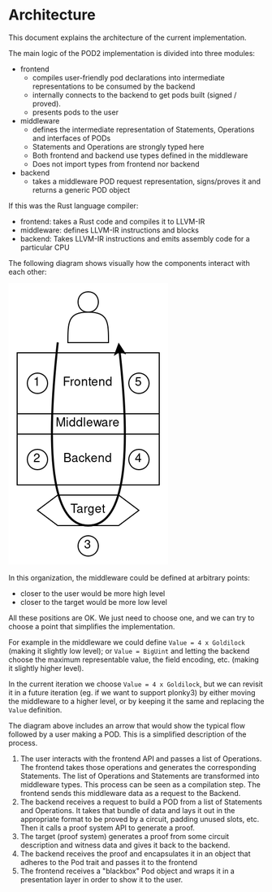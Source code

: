 # Architecture

This document explains the architecture of the current implementation.

The main logic of the POD2 implementation is divided into three modules:
- frontend
    - compiles user-friendly pod declarations into intermediate representations to be consumed by the backend
    - internally connects to the backend to get pods built (signed / proved).
    - presents pods to the user
- middleware
    - defines the intermediate representation of Statements, Operations and interfaces of PODs
    - Statements and Operations are strongly typed here
    - Both frontend and backend use types defined in the middleware
    - Does not import types from frontend nor backend
- backend
    - takes a middleware POD request representation, signs/proves it and returns a generic POD object

If this was the Rust language compiler:
- frontend: takes a Rust code and compiles it to LLVM-IR
- middleware: defines LLVM-IR instructions and blocks
- backend: Takes LLVM-IR instructions and emits assembly code for a particular CPU

The following diagram shows visually how the components interact with each other:

![](img/frontend-backend.png)

In this organization, the middleware could be defined at arbitrary points:
- closer to the user would be more high level
- closer to the target would be more low level

All these positions are OK.  We just need to choose one, and we can try to choose a point that simplifies the implementation.

For example in the middleware we could define `Value = 4 x Goldilock` (making it slightly low level); or `Value = BigUint` and letting the backend choose the maximum representable value, the field encoding, etc. (making it slightly higher level).

In the current iteration we choose `Value = 4 x Goldilock`, but we can revisit it in a future iteration (eg. if we want to support plonky3) by either moving the middleware to a higher level, or by keeping it the same and replacing the `Value` definition.

The diagram above includes an arrow that would show the typical flow followed by a user making a POD.  This is a simplified description of the process.
1. The user interacts with the frontend API and passes a list of Operations.  The frontend takes those operations and generates the corresponding Statements.  The list of Operations and Statements are transformed into middleware types.  This process can be seen as a compilation step.  The frontend sends this middleware data as a request to the Backend.
2. The backend receives a request to build a POD from a list of Statements and Operations.  It takes that bundle of data and lays it out in the appropriate format to be proved by a circuit, padding unused slots, etc.  Then it calls a proof system API to generate a proof.
3. The target (proof system) generates a proof from some circuit description and witness data and gives it back to the backend.
4. The backend receives the proof and encapsulates it in an object that adheres to the Pod trait and passes it to the frontend
5. The frontend receives a "blackbox" Pod object and wraps it in a presentation layer in order to show it to the user.

